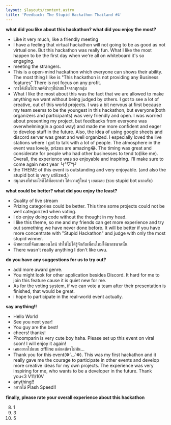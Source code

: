 ```yaml
---
layout: $layouts/content.astro
title: 'Feedback: The Stupid Hackathon Thailand #4'
---
```


**what did you like about this hackathon? what did you enjoy the most?**

- Like it very much, like a friendly meeting
- I have a feeling that virtual hackathon will not going to be as good as not virtual one. But this hackathon was really fun. What I like the most happen to be the first day when we're all on whiteboard it's so engaging.
- meeting the strangers.
- This is a open-mind hackathon which everyone can shows their ability. The most thing I like is "This hackathon is not providing any Business features" There is not focus on any profit.
- การได้เห็นโปรเจกต์ต่างๆที่น่าสนใจจากทุกกลุ่ม
- What I like the most about this was the fact that we are allowed to make anything we want without being judged by others. I got to see a lot of creative, out of this world projects. I was a bit nervous at first because my team seems to be the youngest in this hackathon, but everyone(both organizers and participants) was very friendly and open. I was worried about presenting my project, but feedbacks from everyone was overwhelming(in a good way) and made me more confident and eager to develop stuff in the future. Also, the idea of using google sheets and discord server was great and well organized. I especially loved the live stations where I got to talk with a lot of people. The atmosphere in the event was lovely, prizes are amazing😂. The timing was great and considerate for people who had other businesses to tend to(like me). Overall, the experience was so enjoyable and inspiring. I'll make sure to come again next year ╰(_°▽°_)╯
- the THEME of this event is outstanding and very enjoyable. (and also the stupid bot is very utilized.)
- สนุกตรงที่ทำอะไรก็ได้ที่อยากทำ ได้ความรู้ใหม่ ๆ เยอะเลย (ชอบ stupid bot มากครับ)

**what could be better? what did you enjoy the least?**

- Quality of live stream
- Prizing categories could be better. This time some projects could not be well categorized when voting.
- I do enjoy doing code without the thought in my head.
- I like this theme, so me and my friends can get more experience and try out something we have never done before. It will be better if you have more concentrate with "Stupid Hackathon" and judge with only the most stupid winner.
- ด้วยความที่จัดแบบออนไลน์ ทำให้ไม่ได้รู้จักกับเพื่อนใหม่ได้มากขนาดนั้น
- There wasn't really anything I don't like uwu.

**do you have any suggestions for us to try out?**

- add more award genre.
- You might look for other application besides Discord. It hard for me to join this feature cause it is quiet new for me.
- As for the voting system, if we can vote a team after their presentation is finished, that would be great.
- i hope to participate in the real-world event actually.

**say anything!!**

- Hello World
- See you next year!
- You guy are the best!
- cheers! thanks!
- Phoomparin is very cute boy haha. Please set up this event on viral soon! I will enjoy it again!
- เคยอยากไปแบบ offline แต่กดบัตรไม่ทัน...
- Thank you for this event(❁´◡`❁). This was my first hackathon and it really gave me the courage to participate in other events and develop more creative ideas for my own projects. The experience was very inspiring for me, who wants to be a developer in the future. Thank you<3 V11/10V
- anything!!
- อยากได้ Plash Speed!!

**finally, please rate your overall experience about this hackathon**

8. 1
9. 3
10. 5
